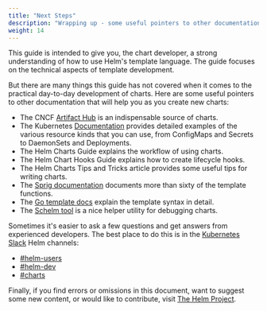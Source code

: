 ```yaml
---
title: "Next Steps"
description: "Wrapping up - some useful pointers to other documentation that will help you."
weight: 14
---
```


This guide is intended to give you, the chart developer, a strong understanding
of how to use Helm's template language. The guide focuses on the technical
aspects of template development.

But there are many things this guide has not covered when it comes to the
practical day-to-day development of charts. Here are some useful pointers to
other documentation that will help you as you create new charts:

- The CNCF [Artifact Hub](https://artifacthub.io/packages/search?kind=0) is an
  indispensable source of charts.
- The Kubernetes [Documentation](https://kubernetes.io/docs/home/) provides
  detailed examples of the various resource kinds that you can use, from
  ConfigMaps and Secrets to DaemonSets and Deployments.
- The Helm Charts Guide explains the workflow of using
  charts.
- The Helm Chart Hooks Guide explains how to
  create lifecycle hooks.
- The Helm Charts Tips and Tricks article
  provides some useful tips for writing charts.
- The [Sprig documentation](https://github.com/Masterminds/sprig) documents more
  than sixty of the template functions.
- The [Go template docs](https://godoc.org/text/template) explain the template
  syntax in detail.
- The [Schelm tool](https://github.com/databus23/schelm) is a nice helper
  utility for debugging charts.

Sometimes it's easier to ask a few questions and get answers from experienced
developers. The best place to do this is in the [Kubernetes
Slack](https://kubernetes.slack.com) Helm channels:

- [#helm-users](https://kubernetes.slack.com/messages/helm-users)
- [#helm-dev](https://kubernetes.slack.com/messages/helm-dev)
- [#charts](https://kubernetes.slack.com/messages/charts)

Finally, if you find errors or omissions in this document, want to suggest some
new content, or would like to contribute, visit [The Helm
Project](https://github.com/helm/helm-www).
